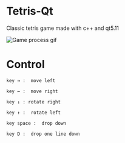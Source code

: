 # Tetris-Qt #
Classic tetris game made with c++ and qt5.11

![Game process gif](https://media.giphy.com/media/4EFrehLUZsTwCCvSrr/giphy.gif)

# Control 
```
key → :  move left 
```
```
key ← :  move right 
```
```
key ↓ : rotate right 
```
```
key ↑ :  rotate left 
```
```
key space :  drop down 
```
```
key D :  drop one line down
```
